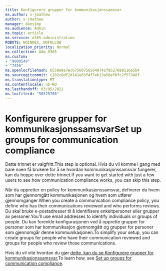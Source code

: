 ```yaml
---
title: Konfigurere grupper for kommunikasjonssamsvar
ms.author: v-jmathew
author: v-jmathew
manager: dansimp
ms.audience: Admin
ms.topic: article
ms.service: o365-administration
ROBOTS: NOINDEX, NOFOLLOW
localization_priority: Normal
ms.collection: Adm_O365
ms.custom:
- "9000549"
- "7456"
ms.openlocfilehash: 6550e9a7ec675607565640741f9527688116e5b4
ms.sourcegitcommit: c202c0df2d141e63f4f7eb13a56efbfc2f57348f
ms.translationtype: MT
ms.contentlocale: nb-NO
ms.lasthandoff: 03/05/2021
ms.locfileid: "50525766"
---
```

# <a name="set-up-groups-for-communication-compliance"></a><span data-ttu-id="96582-102">Konfigurere grupper for kommunikasjonssamsvar</span><span class="sxs-lookup"><span data-stu-id="96582-102">Set up groups for communication compliance</span></span>

<span data-ttu-id="96582-103">Dette trinnet er valgfritt.</span><span class="sxs-lookup"><span data-stu-id="96582-103">This step is optional.</span></span> <span data-ttu-id="96582-104">Hvis du vil komme i gang med bare noen få brukere for å se hvordan kommunikasjonssamsvar fungerer, kan du hoppe over dette trinnet.</span><span class="sxs-lookup"><span data-stu-id="96582-104">If you want to get started with just a few users to see how communication compliance works, you can skip this step.</span></span>  
  
<span data-ttu-id="96582-105">Når du oppretter en policy for kommunikasjonssamsvar, definerer du hvem som har gjennomgått kommunikasjonen og hvem som utfører gjennomganger.</span><span class="sxs-lookup"><span data-stu-id="96582-105">When you create a communication compliance policy, you define who has their communications reviewed and who performs reviews.</span></span> <span data-ttu-id="96582-106">Du skal bruke e-postadresser til å identifisere enkeltpersoner eller grupper av personer.</span><span class="sxs-lookup"><span data-stu-id="96582-106">You'll use email addresses to identify individuals or groups of people.</span></span> <span data-ttu-id="96582-107">Du kan forenkle konfigurasjonen ved å opprette grupper for personer som har kommunikasjon gjennomgått og grupper for personer som gjennomgår denne kommunikasjonen.</span><span class="sxs-lookup"><span data-stu-id="96582-107">To simplify your setup, you can create groups for people who have their communication reviewed and groups for people who review those communications.</span></span>  
  
<span data-ttu-id="96582-108">Hvis du vil vite hvordan du gjør [dette, kan du se Konfigurere grupper for kommunikasjonssamsvar.](https://go.microsoft.com/fwlink/?linkid=2129594)</span><span class="sxs-lookup"><span data-stu-id="96582-108">To learn how, see [Set up groups for communication compliance](https://go.microsoft.com/fwlink/?linkid=2129594).</span></span>
